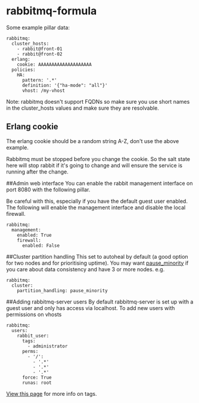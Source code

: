 rabbitmq-formula
================

Some example pillar data:

```
rabbitmq:
  cluster_hosts:
    - rabbit@front-01
    - rabbit@front-02
  erlang:
    cookie: AAAAAAAAAAAAAAAAAAAA
  policies:
    HA:
      pattern: '.*'
      definition: '{"ha-mode": "all"}'
      vhost: /my-vhost
```

Note: rabbitmq doesn't support FQDNs so make sure you use short names in the cluster_hosts values and make sure they are resolvable.

## Erlang cookie
The erlang cookie should be a random string A-Z, don't use the above example.

Rabbitmq must be stopped before you change the cookie. So the salt state here will stop rabbit if it's going to change and will ensure the service is running after the change.

##Admin web interface
You can enable the rabbit management interface on port 8080 with the following pillar.

Be careful with this, especially if you have the default guest user enabled. The following will enable the management interface and disable the local firewall.

```
rabbitmq:
  management:
    enabled: True
    firewall:
      enabled: False
```

##Cluster partition handling
This set to autoheal by default (a good option for two nodes and for prioritising uptime). You may want [pause_minority](https://www.rabbitmq.com/partitions.html#which-mode) if you care about data consistency and have 3 or more nodes. e.g.
```
rabbitmq:
  cluster:
    partition_handling: pause_minority
```

##Adding rabbitmq-server users
By default rabbitmq-server is set up with a guest user and only has access via localhost. To add new users with permissions on vhosts
```
rabbitmq:
  users:
    rabbit_user:
      tags:
        - administrator
      perms:
        - '/':
          - '.*'
          - '.*'
          - '.*'
      force: True
      runas: root
```
[View this page](https://docs.saltstack.com/en/develop/ref/states/all/salt.states.rabbitmq_user.html) for more info on tags.